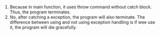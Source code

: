 1.	Because in main function, it uses throw command without catch block. Thus, the program terminates.
2.	No, after catching a exception, the program will also terminate. The difference between using and not using exception handling is if wee use it, the program will die gracefully.
